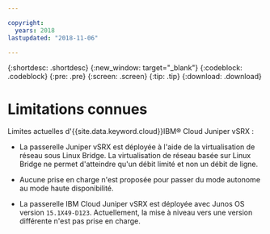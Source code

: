 ```yaml
---

copyright:
  years: 2018
lastupdated: "2018-11-06"

---
```


{:shortdesc: .shortdesc}
{:new_window: target="_blank"}
{:codeblock: .codeblock}
{:pre: .pre}
{:screen: .screen}
{:tip: .tip}
{:download: .download}

# Limitations connues

Limites actuelles d'{{site.data.keyword.cloud}}IBM® Cloud Juniper vSRX :

* La passerelle Juniper vSRX est déployée à l'aide de la virtualisation de réseau sous Linux Bridge. La virtualisation de réseau basée sur Linux Bridge ne permet d'atteindre qu'un débit limité et non un débit de ligne.

* Aucune prise en charge n'est proposée pour passer du mode autonome au mode haute disponibilité.

* La passerelle IBM Cloud Juniper vSRX est déployée avec Junos OS version `15.1X49-D123`. Actuellement, la mise à niveau vers une version différente n'est pas prise en charge.
